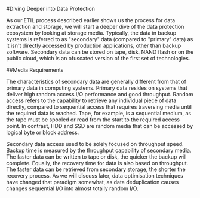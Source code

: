 #Diving Deeper into Data Protection

As our ETIL process described earlier shows us the process for data extraction and storage, we will start a deeper dive of the data protection ecosystem by looking at storage media.  Typically, the data in backup systems is referred to as "secondary" data (compared to "primary" data) as it isn't directly accessed by production applications, other than backup software.  Secondary data can be stored on tape, disk, NAND flash or on the public cloud, which is an ofuscated version of the first set of technologies.

##Media Requirements

The characteristics of secondary data are generally different from that of primary data in computing systems.  Primary data resides on systems that deliver high random access I/O performance and good throughput.  Random access refers to the capability to retrieve any individual piece of data directly, compared to sequential access that requires traversing media until the required data is reached.  Tape, for example, is a sequential medium, as the tape must be spooled or read from the start to the required access point.  In contrast, HDD and SSD are random media that can be accessed by logical byte or block address.

Secondary data access used to be solely focused on throughput speed.  Backup time is measured by the throughput capability of secondary media.  The faster data can be written to tape or disk, the quicker the backup will complete.  Equally, the recovery time for data is also based on throughput.  The faster data can be retrieved from secondary storage, the shorter the recovery process.  As we will discuss later, data optimisation techniques have changed that paradigm somewhat, as data deduplication causes changes sequential I/O into almost totally random I/O.   
